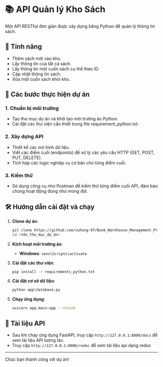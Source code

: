 
# 📚 API Quản lý Kho Sách

Một API RESTful đơn giản được xây dựng bằng Python để quản lý thông tin sách.

## 🌟 Tính năng
- Thêm sách mới vào kho.
- Lấy thông tin của tất cả sách.
- Lấy thông tin một cuốn sách cụ thể theo ID.
- Cập nhật thông tin sách.
- Xóa một cuốn sách khỏi kho.

## 🚀 Các bước thực hiện dự án

### 1. Chuẩn bị môi trường
- Tạo thư mục dự án và khởi tạo môi trường ảo Python.
- Cài đặt các thư viện cần thiết trong file requirement_python.txt.

### 2. Xây dựng API
- Thiết kế các mô hình dữ liệu.
- Viết các điểm cuối (endpoints) để xử lý các yêu cầu HTTP (GET, POST, PUT, DELETE).
- Tích hợp các logic nghiệp vụ cơ bản cho từng điểm cuối.

### 3. Kiểm thử
- Sử dụng công cụ như Postman để kiểm thử từng điểm cuối API, đảm bảo chúng hoạt động đúng như mong đợi.

## 🛠️ Hướng dẫn cài đặt và chạy
1.  **Clone dự án**:
    ```bash
    git clone https://github.com/vuhung-97/Book_Warehouse_Management_Project.git
    cd <tên_thư_mục_dự_án>
    ```

2.  **Kích hoạt môi trường ảo**:
    * **Windows**: `venv\Scripts\activate`

3.  **Cài đặt các thư viện**:
    ```bash
    pip install -r requirements_python.txt
    ```

4.  **Cài đặt cơ sở dữ liệu**:
    ```bash
    python app\database.py
    ```

5.  **Chạy ứng dụng**:
    ```bash
    uvicorn app.main:app --reload
    ```

## 📝 Tài liệu API
- Sau khi chạy ứng dụng FastAPI, truy cập `http://127.0.0.1:8000/docs` để xem tài liệu API tương tác. 
- Truy cập `http://127.0.0.1:8000/redoc` để xem tài liệu api dạng redoc

---

Chúc bạn thành công với dự án!